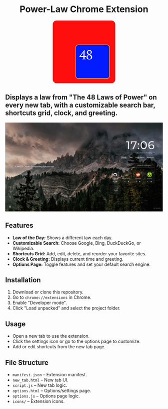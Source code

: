 <div align="center">

# Power-Law Chrome Extension

<img src="logo.png" alt="Power-Laws Chrome Extension" width="200px">
</div>

## Displays a law from "The 48 Laws of Power" on every new tab, with a customizable search bar, shortcuts grid, clock, and greeting.

![text](img1.png)

## Features

- **Law of the Day:** Shows a different law each day.
- **Customizable Search:** Choose Google, Bing, DuckDuckGo, or Wikipedia.
- **Shortcuts Grid:** Add, edit, delete, and reorder your favorite sites.
- **Clock & Greeting:** Displays current time and greeting.
- **Options Page:** Toggle features and set your default search engine.

## Installation

1. Download or clone this repository.
2. Go to `chrome://extensions` in Chrome.
3. Enable "Developer mode".
4. Click "Load unpacked" and select the project folder.

## Usage

- Open a new tab to use the extension.
- Click the settings icon or go to the options page to customize.
- Add or edit shortcuts from the new tab page.

## File Structure

- `manifest.json` – Extension manifest.
- `new_tab.html` – New tab UI.
- `script.js` – New tab logic.
- `options.html` – Options/settings page.
- `options.js` – Options page logic.
- `icons/` – Extension icons.
